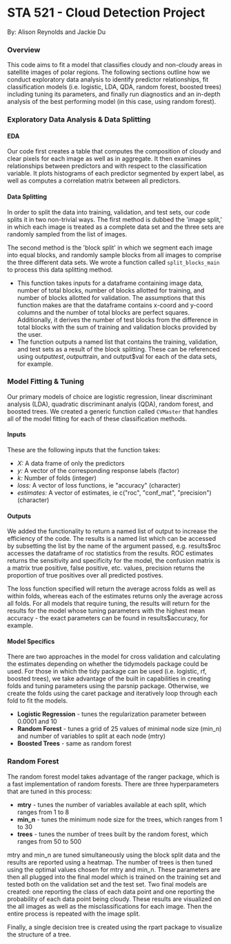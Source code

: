 # STA 521 - Cloud Detection Project 
By: Alison Reynolds and Jackie Du 

### Overview 
This code aims to fit a model that classifies cloudy and non-cloudy areas in satellite images of polar regions. The following sections outline how we conduct exploratory data analysis to identify predictor relationships, fit classification models (i.e. logistic, LDA, QDA, random forest, boosted trees) including tuning its parameters, and finally run diagnostics and an in-depth analysis of the best performing model (in this case, using random forest). 

### Exploratory Data Analysis & Data Splitting
#### EDA 
Our code first creates a table that computes the composition of cloudy and clear pixels for each image as well as in aggregate. It then examines relationships between predictors and with respect to the classification variable. It plots histograms of each predictor segmented by expert label, as well as computes a correlation matrix between all predictors. 

#### Data Splitting
In order to split the data into training, validation, and test sets, our code splits it in two non-trivial ways. The first method is dubbed the 'image split,' in which each image is treated as a complete data set and the three sets are randomly sampled from the list of images. 

The second method is the 'block split' in which we segment each image into equal blocks, and randomly sample blocks from all images to comprise the three different data sets. We wrote a function called `split_blocks_main` to process this data splitting method. 
- This function takes inputs for a dataframe containing image data, number of total blocks, number of blocks allotted for training, and number of blocks allotted for validation. The assumptions that this function makes are that the dataframe contains x-coord and y-coord columns and the number of total blocks are perfect squares. Additionally, it derives the number of test blocks from the difference in total blocks with the sum of training and validation blocks provided by the user.
- The function outputs a named list that contains the training, validation, and test sets as a result of the block splitting. These can be referenced using output$test, output$train, and output$val for each of the data sets, for example. 


### Model Fitting & Tuning 
Our primary models of choice are logistic regression, linear discriminant analysis (LDA), quadratic discriminant analyis (QDA), random forest, and boosted trees. We created a generic function called `CVMaster` that handles all of the model fitting for each of these classification methods. 

#### Inputs 
These are the following inputs that the function takes: 
- _X:_ A data frame of only the predictors 
- _y:_ A vector of the corresponding response labels (factor)
- _k:_ Number of folds (integer)
- _loss:_ A vector of loss functions, ie "accuracy" (character) 
- _estimates:_ A vector of estimates, ie c("roc", "conf_mat", "precision") (character)

#### Outputs 
We added the functionality to return a named list of output to increase the efficiency of the code. The results is a named list which can be accessed by subsetting 
the list by the name of the argument passed, e.g. results$roc accesses the dataframe of roc statistics from the results. ROC estimates returns the sensitivity and specificity for the model, the confusion matrix is a matrix true positive, false positive, etc. values, precision returns the proportion of true positives over all predicted postives. 

The loss function specified will return the average across folds as well as within folds, whereas each of the estimates returns only the average across all folds. For all models that require tuning, the results will return for the results for the model whose tuning parameters with the highest mean accuracy - the exact parameters can be found in results$accuracy, for example. 

#### Model Specifics 
There are two approaches in the model for cross validation and calculating the estimates depending on whether the tidymodels package could be used. For those in which the tidy package can be used (i.e. logistic, rf, boosted trees), we take advantage of the built in capabilities in creating folds and tuning parameters using the parsnip package. Otherwise, we create the folds using the caret package and iteratively loop through each fold to fit the models. 

- **Logistic Regression** - tunes the regularization parameter between 0.0001 and 10
- **Random Forest** - tunes a grid of 25 values of minimal node size (min_n) and number of variables to split at each node (mtry)
- **Boosted Trees** - same as random forest 







### Random Forest 
The random forest model takes advantage of the ranger package, which is a fast implementation of random forests. There are three hyperparameters that are tuned in this process:

- **mtry** - tunes the number of variables available at each split, which ranges from 1 to 8
- **min_n** - tunes the minimum node size for the trees, which ranges from 1 to 30
- **trees** - tunes the number of trees built by the random forest, which ranges from 50 to 500

mtry and min_n are tuned simultaneously using the block split data and the results are reported using a heatmap. The number of trees is then tuned using the optimal values chosen for mtry and min_n. These parameters are then all plugged into the final model which is trained on the training set and tested both on the validation set and the test set. Two final models are created: one reporting the class of each data point and one reporting the probability of each data point being cloudy. These results are visualized on the all images as well as the misclassifications for each image. Then the entire process is repeated with the image split.

Finally, a single decision tree is created using the rpart package to visualize the structure of a tree.